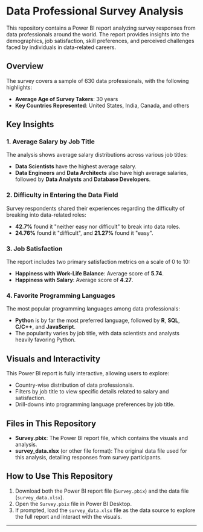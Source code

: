 # Data Professional Survey Analysis

This repository contains a Power BI report analyzing survey responses from data professionals around the world. The report provides insights into the demographics, job satisfaction, skill preferences, and perceived challenges faced by individuals in data-related careers.

## Overview

The survey covers a sample of 630 data professionals, with the following highlights:

- **Average Age of Survey Takers**: 30 years
- **Key Countries Represented**: United States, India, Canada, and others

## Key Insights

### 1. Average Salary by Job Title
The analysis shows average salary distributions across various job titles:
- **Data Scientists** have the highest average salary.
- **Data Engineers** and **Data Architects** also have high average salaries, followed by **Data Analysts** and **Database Developers**.

### 2. Difficulty in Entering the Data Field
Survey respondents shared their experiences regarding the difficulty of breaking into data-related roles:
- **42.7%** found it "neither easy nor difficult" to break into data roles.
- **24.76%** found it "difficult", and **21.27%** found it "easy".

### 3. Job Satisfaction
The report includes two primary satisfaction metrics on a scale of 0 to 10:
- **Happiness with Work-Life Balance**: Average score of **5.74**.
- **Happiness with Salary**: Average score of **4.27**.

### 4. Favorite Programming Languages
The most popular programming languages among data professionals:
- **Python** is by far the most preferred language, followed by **R**, **SQL**, **C/C++**, and **JavaScript**.
- The popularity varies by job title, with data scientists and analysts heavily favoring Python.

## Visuals and Interactivity

This Power BI report is fully interactive, allowing users to explore:
- Country-wise distribution of data professionals.
- Filters by job title to view specific details related to salary and satisfaction.
- Drill-downs into programming language preferences by job title.

## Files in This Repository

- **Survey.pbix**: The Power BI report file, which contains the visuals and analysis.
- **survey_data.xlsx** (or other file format): The original data file used for this analysis, detailing responses from survey participants.

## How to Use This Repository

1. Download both the Power BI report file (`Survey.pbix`) and the data file (`survey_data.xlsx`).
2. Open the `Survey.pbix` file in Power BI Desktop.
3. If prompted, load the `survey_data.xlsx` file as the data source to explore the full report and interact with the visuals.

---

